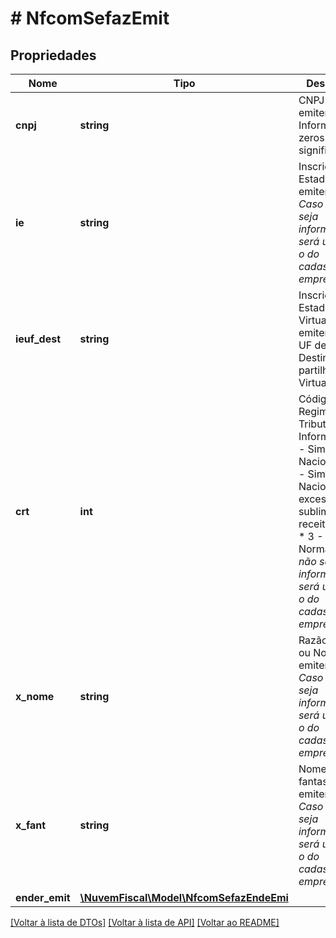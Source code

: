 # # NfcomSefazEmit

## Propriedades

Nome | Tipo | Descrição | Comentários
------------ | ------------- | ------------- | -------------
**cnpj** | **string** | CNPJ do emitente.  Informar zeros não significativos. |
**ie** | **string** | Inscrição Estadual do emitente.    *Caso não seja informado, será utilizado o do cadastro da empresa.* | [optional]
**ieuf_dest** | **string** | Inscrição Estadual Virtual do emitente na UF de Destino da partilha (IE Virtual). | [optional]
**crt** | **int** | Código do Regime Tributário. Informar:  * 1 - Simples Nacional;  * 2 - Simples Nacional, excesso sublimite de receita bruta;  * 3 - Regime Normal.    *Caso não seja informado, será utilizado o do cadastro da empresa.* | [optional]
**x_nome** | **string** | Razão social ou Nome do emitente.    *Caso não seja informado, será utilizado o do cadastro da empresa.* | [optional]
**x_fant** | **string** | Nome fantasia do emitente.    *Caso não seja informado, será utilizado o do cadastro da empresa.* | [optional]
**ender_emit** | [**\NuvemFiscal\Model\NfcomSefazEndeEmi**](NfcomSefazEndeEmi.md) |  | [optional]

[[Voltar à lista de DTOs]](../../README.md#models) [[Voltar à lista de API]](../../README.md#endpoints) [[Voltar ao README]](../../README.md)
